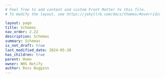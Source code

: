 ```yaml
---
# Feel free to add content and custom Front Matter to this file.
# To modify the layout, see https://jekyllrb.com/docs/themes/#overriding-theme-defaults

layout: page
title: Schemas
nav_order: 2.22
description: Schemas
summary: Schemas
is_not_draft: true
last_modified_date: 2024-05-28
has_children: true
parent: Home
owner: NHS Notify
author: Ross Buggins
---
```

